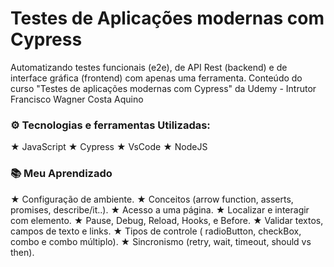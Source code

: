 # Testes de Aplicações modernas com Cypress
Automatizando testes funcionais (e2e), de API Rest (backend) e de interface gráfica (frontend) com apenas uma ferramenta.
Conteúdo do curso "Testes de aplicações modernas com Cypress" da Udemy - Intrutor Francisco Wagner Costa Aquino

### ⚙️ Tecnologias e ferramentas Utilizadas: 
★ JavaScript 
★ Cypress
★ VsCode
★ NodeJS

### 📚 Meu Aprendizado
★ Configuração de ambiente.
★ Conceitos (arrow function, asserts, promises, describe/it..).
★ Acesso a uma página.
★ Localizar e interagir com elemento.
★ Pause, Debug, Reload, Hooks, e Before.
★ Validar textos, campos de texto e links.
★ Tipos de controle ( radioButton, checkBox, combo e combo múltiplo).
★ Sincronismo (retry, wait, timeout, should vs then).